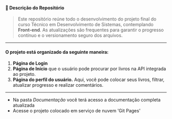 #### 📂 Descrição do Repositório

> Este repositório reúne todo o desenvolvimento do projeto final do curso Técnico em Desenvolvimento de Sistemas, contemplando **Front-end**.
As atualizações são frequentes para garantir o progresso contínuo e o versionamento seguro dos arquivos.

---
#### O projeto está organizado da seguinte maneira: 

1. **Página de Login**
2. **Página de Início** que o usuário pode procurar por livros na API integrada ao projeto.
3. **Página do perfil do usuário.** Aqui, você pode colocar seus livros, filtrar, atualizar progresso e realizar comentários.

---

- Na pasta *Documentação* você terá acesso a documentação completa atualizada
- Acesse o projeto colocado em serviço de nuvem 'Git Pages'